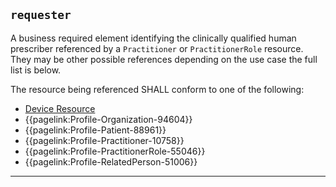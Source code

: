 ## `requester`

A business required element identifying the clinically qualified human prescriber referenced by a `Practitioner` or `PractitionerRole` resource. They may be other possible references depending on the use case the full list is below. 

The resource being referenced SHALL conform to one of the following:
- <a href="https://hl7.org/fhir/R4/Device.html">Device Resource</a>
- {{pagelink:Profile-Organization-94604}}
- {{pagelink:Profile-Patient-88961}}
- {{pagelink:Profile-Practitioner-10758}}
- {{pagelink:Profile-PractitionerRole-55046}}
- {{pagelink:Profile-RelatedPerson-51006}}

---
